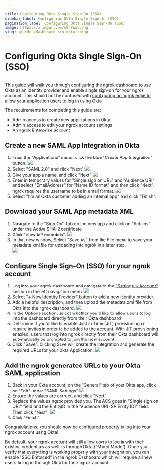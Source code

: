 ```yaml
---

title: Configuring Okta Single Sign-On (SSO)
sidebar_label: Configuring Okta Single Sign-On (SSO)
pagination_label: Configuring Okta Single Sign-On (SSO)
image: https://i.imgur.com/mErPwqL.png
slug: /guides/dashboard-sso-okta-setup
---
```


# Configuring Okta Single Sign-On (SSO)
-------------------------------------

This guide will walk you through configuring the ngrok dashboard to use Okta as an identity provider and enable single sign-on for your ngrok account. This should not be confused with [configuring an ngrok edge to allow your application users to log in using Okta](/integrations/okta/sso-oidc). 

The requirements for completing this guide are:
- Admin access to create new applications in Okta
- Admin access to edit your ngrok account settings
- An [ngrok Enterprise](https://ngrok.com/pricing) account

## Create a new SAML App Integration in Okta

1. From the "Applications" menu, click the blue "Create App Integration" button.
![](/img/howto/dash-sso/okta-create-app.png)
1. Select "SAML 2.0" and click "Next"
![](/img/howto/dash-sso/okta-create-app-1.png)
1. Give your app a name, and click "Next"
![](/img/howto/dash-sso/okta-name-app.png)
1. Enter in temporary values for "Single sign on URL" and "Audience URI" and select "EmailAddress" for "Name ID format" and then click "Next". ngrok requires the username to be in email format.
![](/img/howto/dash-sso/okta-nameid-format.png)
1. Select "I’m an Okta customer adding an internal app" and click "Finish".

## Download your SAML App metadata XML

1. Navigate to the "Sign On" Tab on the new app and click on "Actions" under the Active SHA-2 certificate
1. Click "View IdP metadata". 
![](/img/howto/dash-sso/okta-view-cert.png)   
1. In that new window, Select "Save As" from the File menu to save your metadata.xml file for uploading into ngrok in a later step.  
![](/img/howto/dash-sso/okta-save-as-xml.png)

## Configure Single Sign-On (SSO) for your ngrok account

1. Log into your ngrok dashboard and navigate to the ["Settings > Account"](https://dashboard.ngrok.com/settings) section in the left navigation menu.
![](/img/howto/dash-sso/okta-ngrok-account-settings.png)
1. Select "+ New Identity Provider" button to add a new identity provider.
1. Add a helpful description, and then upload the metadata.xml file from Okta into the ngrok dashboard.
![](/img/howto/dash-sso/okta-ngrok-config-options.png)
1. In the Options section, select whether you'd like to allow users to log into the dashboard directly from their Okta dashboard
1. Determine if you'd like to enable Just in Time (JiT) provisioning or require invites in order to be added to the account. With JiT provisioning enabled, users that log into ngrok directly from their Okta dashboard will automatically be prompted to join the new account.
1. Click "Save". Clicking Save will create the integration and generate the required URLs for your Okta Application.
![](/img/howto/dash-sso/okta-ngrok-required-urls.png)

## Add the ngrok generated URLs to your Okta SAML application

1. Back in your Okta account, on the "General" tab of your Okta app, click on "Edit" under "SAML Settings"
![](/img/howto/dash-sso/okta-edit-app.png)
1. Ensure the values are correct, and click "Next"
1. Replace the values ngrok provided you. The ACS goes in "Single sign on URL" field and the EntityID in the "Audience URI (SP Entity ID)" field. Then click "Next".
![](/img/howto/dash-sso/okta-temp-urls.png)
1. Click "Finish"

Congratulations, you should now be configured property to log into your ngrok account using Okta!

By default, your ngrok account will still allow users to log in with their existing credentials as well as through Okta ("Mixed Mode"). Once you verify that everything is working properly with your integration, you can enable "SSO Enforced" in the ngrok Dashboard which will require all new users to log in through Okta for their ngrok account.



